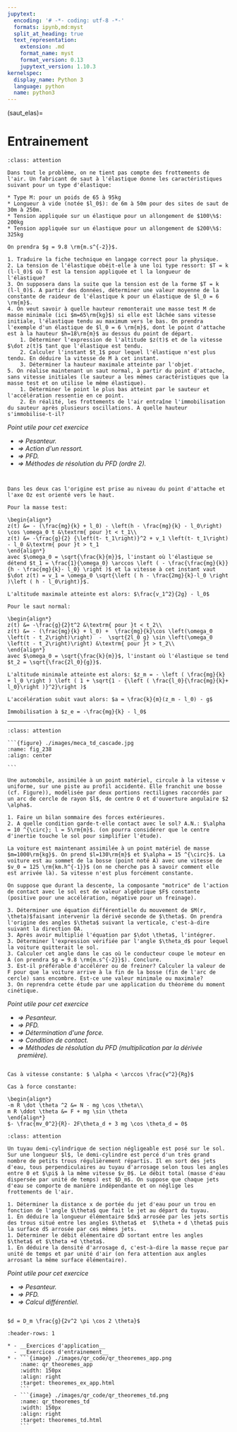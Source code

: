 ```yaml
---
jupytext:
  encoding: '# -*- coding: utf-8 -*-'
  formats: ipynb,md:myst
  split_at_heading: true
  text_representation:
    extension: .md
    format_name: myst
    format_version: 0.13
    jupytext_version: 1.10.3
kernelspec:
  display_name: Python 3
  language: python
  name: python3
---
```

(saut_elas)=
# Entrainement


````{admonition} Saut à l'elastique
:class: attention

Dans tout le problème, on ne tient pas compte des frottements de l'air. Un fabricant de saut à l'élastique donne les caractéristiques suivant pour un type d'élastique:

* Type M: pour un poids de 65 à 95kg 
* Longueur à vide (notée $l_0$): de 6m à 50m pour des sites de saut de 30m à 250m. 
* Tension appliquée sur un élastique pour un allongement de $100\%$: 200kg 
* Tension appliquée sur un élastique pour un allongement de $200\%$: 325kg

On prendra $g = 9.8 \rm{m.s^{-2}}$.

1. Traduire la fiche technique en langage correct pour la physique.
2. La tension de l'élastique obéit-elle à une loi type ressort: $T = k (l-l_0)$ où T est la tension appliquée et l la longueur de l'élastique? 
3. On supposera dans la suite que la tension est de la forme $T = k (l-l_0)$. A partir des données, déterminer une valeur moyenne de la constante de raideur de l'élastique k pour un élastique de $l_0 = 6 \rm{m}$.
4. On veut savoir à quelle hauteur remonterait une masse test M de masse minimale (ici $m=65\rm{kg}$) si elle est lâchée sans vitesse initiale, l'élastique tendu au maximum vers le bas. On prendra l'exemple d'un élastique de $l_0 = 6 \rm{m}$, dont le point d'attache est à la hauteur $h=18\rm{m}$ au dessus du point de départ.
    1. Déterminer l'expression de l'altitude $z(t)$ et de la vitesse $\dot z(t)$ tant que l'élastique est tendu. 
    2. Calculer l'instant $t_1$ pour lequel l'élastique n'est plus tendu. En déduire la vitesse de M à cet instant. 
    3. Déterminer la hauteur maximale atteinte par l'objet. 
5. On réalise maintenant un saut normal, à partir du point d'attache, sans vitesse initiales (le sauteur a les mêmes caractéristiques que la masse test et on utilise le même élastique). 
    1. Déterminer le point le plus bas atteint par le sauteur et l'accélération ressentie en ce point. 
    2. En réalité, les frottements de l'air entraîne l'immobilisation du sauteur après plusieurs oscillations. A quelle hauteur s'immobilise-t-il?

````

_Point utile pour cet exercice_
* _$\Longrightarrow$ Pesanteur._
* _$\Longrightarrow$ Action d'un ressort._
* _$\Longrightarrow$ PFD._
* _$\Longrightarrow$ Méthodes de résolution du PFD (ordre 2)._


````{topic} Eléments de réponse (sans justification)


Dans les deux cas l'origine est prise au niveau du point d'attache et l'axe Oz est orienté vers le haut.

Pour la masse test:

\begin{align*}
z(t) &= - (\frac{mg}{k} + l_0) - \left(h - \frac{mg}{k} - l_0\right) \cos \omega_0 t &\textrm{ pour }t < t_1\\
z(t) &= -\frac{g}{2} {\left(t- t_1\right)}^2 + v_1 \left(t- t_1\right) - l_0 &\textrm{ pour }t > t_1
\end{align*}
avec $\omega_0 = \sqrt{\frac{k}{m}}$, l'instant où l'élastique se détend $t_1 = \frac{1}{\omega_0} \arccos \left ( - \frac{\frac{mg}{k}}{h - \frac{mg}{k}- l_0} \right )$ et la vitesse à cet instant vaut $\dot z(t) = v_1 = \omega_0 \sqrt{\left ( h - \frac{2mg}{k}-l_0 \right )\left ( h - l_0\right)}$.

L'altitude maximale atteinte est alors: $\frac{v_1^2}{2g} - l_0$

Pour le saut normal:

\begin{align*}
z(t) &= -\frac{g}{2}t^2 &\textrm{ pour }t < t_2\\
z(t) &= - (\frac{mg}{k} + l_0) +  \frac{mg}{k}\cos \left(\omega_0 \left(t - t_2\right)\right)  -  \sqrt{2l_0 g} \sin \left(\omega_0 \left(t - t_2\right)\right) &\textrm{ pour }t > t_2\\
\end{align*}
avec $\omega_0 = \sqrt{\frac{k}{m}}$, l'instant où l'élastique se tend $t_2 = \sqrt{\frac{2l_0}{g}}$.

L'altitude minimale atteinte est alors: $z_m = - \left ( \frac{mg}{k} + l_0 \right ) \left ( 1 + \sqrt{1 - {\left ( \frac{l_0}{\frac{mg}{k}+ l_0}\right )}^2}\right )$

L'accélération subit vaut alors: $a = \frac{k}{m}(z_m - l_0) - g$

Immobilisation à $z_e = -\frac{mg}{k} - l_0$
````

---
````{admonition} Cascade en voiture 
:class: attention

```{figure} ./images/meca_td_cascade.jpg
:name: fig_238
:align: center

```

Une automobile, assimilée à un point matériel, circule à la vitesse v uniforme, sur une piste au profil accidenté. Elle franchit une bosse (cf. Figure)), modélisée par deux portions rectilignes raccordés par un arc de cercle de rayon $l$, de centre O et d'ouverture angulaire $2 \alpha$.

1. Faire un bilan sommaire des forces extérieures.
2. A quelle condition garde-t-elle contact avec le sol? A.N.: $\alpha = 10 ^{\circ}; l = 5\rm{m}$. (on pourra considérer que le centre d'inertie touche le sol pour simplifier l'étude).

La voiture est maintenant assimilée à un point matériel de masse $m=1000\rm{kg}$. On prend $l=130\rm{m}$ et $\alpha = 15 ^{\circ}$. La voiture est au sommet de la bosse (point noté A) avec une vitesse de $v_0 = 125 \rm{km.h^{-1}}$ (on ne cherche pas à savoir comment elle est arrivée là). Sa vitesse n'est plus forcément constante.

On suppose que durant la descente, la composante "motrice" de l'action de contact avec le sol est de valeur algébrique $F$ constante (positive pour une accélération, négative pour un freinage).

3. Déterminer une équation différentielle du mouvement de $M(r, \theta)$faisant intervenir la dérivé seconde de $\theta$. On prendra l'origine des angles $\theta$ suivant la verticale, c'est-à-dire suivant la direction OA.
3. Après avoir multiplié l'équation par $\dot \theta$, l'intégrer.
3. Déterminer l'expression vérifiée par l'angle $\theta_d$ pour lequel la voiture quitterait le sol.
3. Calculer cet angle dans le cas où le conducteur coupe le moteur en A (on prendra $g = 9.8 \rm{m.s^{-2}}$). Conclure.
3. Est-il préférable d'accélérer ou de freiner? Calculer la valeur de F pour que la voiture arrive à la fin de la bosse (fin de l'arc de cercle) sans encombre. Est-ce une valeur minimale ou maximale?
3. On reprendra cette étude par une application du théorème du moment cinétique.

````
_Point utile pour cet exercice_
* _$\Longrightarrow$ Pesanteur._
* _$\Longrightarrow$ PFD._
* _$\Longrightarrow$ Détermination d'une force._
* _$\Longrightarrow$ Condition de contact._
* _$\Longrightarrow$ Méthodes de résolution du PFD (multiplication par la dérivée première)._

````{topic} Eléments de réponse (sans justification)

Cas à vitesse constante: $ \alpha < \arccos \frac{v^2}{Rg}$

Cas à force constante:

\begin{align*}
-m R \dot \theta ^2 &= N - mg \cos \theta\\
m R \ddot \theta &= F + mg \sin \theta
\end{align*}
$- \frac{mv_0^2}{R}- 2F\theta_d + 3 mg \cos \theta_d = 0$
````

````{admonition} Arrosage 
:class: attention

Un tuyau demi-cylindrique de section négligeable est posé sur le sol. Sur une longueur $l$, le demi-cylindre est percé d'un très grand nombre de petits trous régulièrement répartis. Il en sort des jets d'eau, tous perpendiculaires au tuyau d'arrosage selon tous les angles entre 0 et $\pi$ à la même vitesse $v_0$. Le débit total (masse d'eau dispersée par unité de temps) est $D_m$. On suppose que chaque jets d'eau se comporte de manière indépendante et on néglige les frottements de l'air.

1. Déterminer la distance x de portée du jet d'eau pour un trou en fonction de l'angle $\theta$ que fait le jet au départ du tuyau. 
1. En déduire la longueur élémentaire $dx$ arrosée par les jets sortis des trous situé entre les angles $\theta$ et  $\theta + d \theta$ puis la surface dS arrosée par ces mêmes jets. 
1. Déterminer le débit élémentaire dD sortant entre les angles $\theta$ et $\theta +d \theta$.
1. En déduire la densité d'arrosage d, c'est-à-dire la masse reçue par unité de temps et par unité d'air (on fera attention aux angles arrosant la même surface élémentaire).

````
_Point utile pour cet exercice_
* _$\Longrightarrow$ Pesanteur._
* _$\Longrightarrow$ PFD._
* _$\Longrightarrow$ Calcul différentiel._

````{topic} Eléments de réponse (sans justification)

$d = D_m \frac{g}{2v^2 \pi \cos 2 \theta}$
````

````{list-table} Corrigé des exercices d'application et d'entrainement
:header-rows: 1

* - __Exercices d'application__
  - __Exercices d'entrainement__
* - ```{image} ./images/qr_code/qr_theoremes_app.png
    :name: qr_theoremes_app
    :width: 150px
    :align: right
    :target: theoremes_ex_app.html
    ```
  - ```{image} ./images/qr_code/qr_theoremes_td.png
    :name: qr_theoremes_td
    :width: 150px
    :align: right
    :target: theoremes_td.html
    ```
````